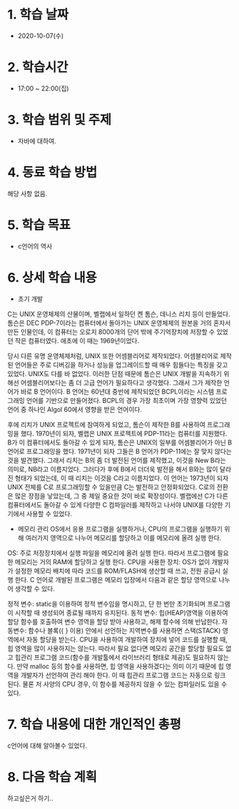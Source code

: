# 1. 학습 날짜

* 2020-10-07(수)

# 2. 학습시간

* 17:00 ~ 22:00(집)

# 3. 학습 범위 및 주제

* 자바에 대하여.
    
# 4. 동료 학습 방법

해당 사항 없음.

# 5. 학습 목표
 *  c언어의 역사

# 6. 상세 학습 내용
 * 초기 개발 

C는 UNIX 운영체제의 산물이며, 벨랩에서 일하던 켄 톰슨, 데니스 리치 등이 만들었다. 톰슨은 DEC PDP-7이라는 컴퓨터에서 돌아가는 UNIX 운영체제의 원본을 거의 혼자서 만든 인물인데, 이 컴퓨터는 오로지 8000개의 단어 밖에 주기억장치에 저장할 수 있었던 작은 컴퓨터였다. 애초에 이 때는 1969년이었다.

당시 다른 유명 운영체제처럼, UNIX 또한 어셈블리어로 제작되었다. 어셈블리어로 제작된 언어들은 주로 디버깅을 하거나 성능을 업그레이드할 때 매우 힘들다는 특징을 갖고 있었다. UNIX도 다를 바 없었다. 이러한 단점 때문에 톰슨은 UNIX 개발을 지속하기 위해선 어셈블리어보다는 좀 더 고급 언어가 필요하다고 생각했다. 그래서 그가 제작한 언어가 바로 B 언어이다. B 언어는 60년대 중반에 제작되었던 BCPL이라는 시스템 프로그래밍 언어를 기반으로 만들어졌다. BCPL의 경우 가장 최초이며 가장 영향력 있었던 언어 중 하나인 Algol 60에서 영향을 받은 언어이다.

후에 리치가 UNIX 프로젝트에 참여하게 되었고, 톰슨이 제작한 B를 사용하여 프로그래밍을 했다. 1970년이 되자, 벨랩은 UNIX 프로젝트에 PDP-11라는 컴퓨터를 지원했다. B가 이 컴퓨터에서도 돌아갈 수 있게 되자, 톰슨은 UNIX의 일부를 어셈블리어가 아닌 B 언어로 프로그래밍을 했다. 1971년이 되자 그들은 B 언어가 PDP-11에는 잘 맞지 않다는 것을 발견했다. 그래서 리치는 B의 좀 더 발전된 언어를 제작했고, 이것을 New B라는 의미로, NB라고 이름지었다. 그러다가 후에 B에서 더더욱 발전을 해서 B와는 많이 달라진 형태가 되었는데, 이 때 리치는 이것을 C라고 이름지었다. 이 언어는 1973년이 되자 UNIX 전체를 C로 프로그래밍할 수 있을만큼 C는 발전하고 안정화되었다. C로의 전환은 많은 장점을 낳았는데, 그 중 제일 중요한 것이 바로 확장성이다. 벨랩에선 C가 다른 컴퓨터에서도 돌아갈 수 있게 다양한 C 컴파일러를 제작하고 나서야 UNIX를 다양한 기기에서 사용할 수 있었다.



 * 메모리 관리
OS에서 응용 프로그램을 실행하거나, CPU의 프로그램을 실행하기 위해 여러가지 영역으로 나누어 메모리를 할당하고 이를 메모리에 올려 실행 한다.

OS: 주로 저장장치에서 실행 파일을 메모리에 올려 실행 한다. 따라서 프로그램에 필요한 메모리는 거의 RAM에 할당하고 실행 한다.
CPU을 사용한 장치: OS가 없이 개발자가 설정한 메모리 배치에 따라 코드를 ROM/FLASH에 생산할 때 쓰고, 전원 공급시 실행 한다.
C 언어로 개발된 프로그램은 메모리 입장에서 다음과 같은 할당 영역으로 나누어 생각할 수 있다.

정적 변수: static을 이용하여 정적 변수임을 명시하고, 단 한 번만 초기화되며 프로그램이 시작할 때 생성되어 종료될 때까지 유지된다.
동적 변수: 힙(HEAP)영역을 이용하여 할당 함수를 호출하여 변수 영역을 할당 받아 사용하고, 해제 함수에 의해 반납한다.
자동변수: 함수나 블록({ } 이용) 안에서 선언하는 지역변수를 사용하면 스택(STACK) 영역에서 자동 할당을 받는다.
CPU을 사용하여 개발하여 장치에 넣어 코드를 실행할 때, 힙 영역을 많이 사용하지는 않는다. 따라서 필요 없다면 메모리 공간을 할당할 필요도 없고 힙관리 프로그램 코드(함수를 개발툴에서 라이브러리 형태로 제공)도 필요하지 않는다. 만약 malloc 등의 함수를 사용하면, 힙 영역을 사용하겠다는 의미 이기 때문에 힙 영역을 개발자가 선언하여 관리 해야 한다. 이 때 힙관리 프로그램 코드는 자동으로 링크 된다. 물론 저 사양의 CPU 경우, 이 함수를 제공하지 않을 수 있는 컴파일러도 있을 수 있다.

# 7. 학습 내용에 대한 개인적인 총평
 c언어에 대해 알아볼수 있었다.

# 8. 다음 학습 계획
하고싶은거 하기..

